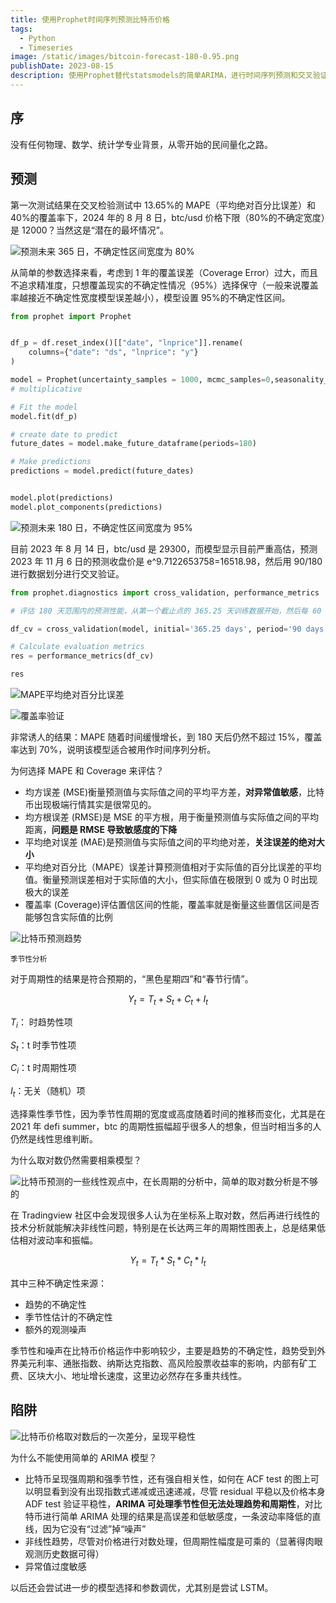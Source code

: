 ```yaml
---
title: 使用Prophet时间序列预测比特币价格
tags:
  - Python
  - Timeseries
image: /static/images/bitcoin-forecast-180-0.95.png
publishDate: 2023-08-15
description: 使用Prophet替代statsmodels的简单ARIMA，进行时间序列预测和交叉验证
---
```


## 序

没有任何物理、数学、统计学专业背景，从零开始的民间量化之路。

## 预测

第一次测试结果在交叉检验测试中 13.65%的 MAPE（平均绝对百分比误差）和 40%的覆盖率下，2024 年的 8 月 8 日，btc/usd 价格下限（80%的不确定宽度）是 12000？当然这是“潜在的最坏情况”。

![预测未来 365 日，不确定性区间宽度为 80%](/static/images/bitcoin-forecast.png)

从简单的参数选择来看，考虑到 1 年的覆盖误差（Coverage Error）过大，而且不追求精准度，只想覆盖现实的不确定性情况（95%）选择保守（一般来说覆盖率越接近不确定性宽度模型误差越小），模型设置 95%的不确定性区间。

```py
from prophet import Prophet


df_p = df.reset_index()[["date", "lnprice"]].rename(
    columns={"date": "ds", "lnprice": "y"}
)

model = Prophet(uncertainty_samples = 1000, mcmc_samples=0,seasonality_mode="multiplicative", interval_width= 0.95)
# multiplicative

# Fit the model
model.fit(df_p)

# create date to predict
future_dates = model.make_future_dataframe(periods=180)

# Make predictions
predictions = model.predict(future_dates)


model.plot(predictions)
model.plot_components(predictions)
```

![预测未来 180 日，不确定性区间宽度为 95%](/static/images/bitcoin-forecast-180-0.95.png)

目前 2023 年 8 月 14 日，btc/usd 是 29300，而模型显示目前严重高估，预测 2023 年 11 月 6 日的预测收盘价是 e^9.7122653758=16518.98，然后用 90/180 进行数据划分进行交叉验证。

```py
from prophet.diagnostics import cross_validation, performance_metrics

# 评估 180 天范围内的预测性能，从第一个截止点的 365.25 天训练数据开始，然后每 60 天进行一次预测

df_cv = cross_validation(model, initial='365.25 days', period='90 days', horizon = '180 days')

# Calculate evaluation metrics
res = performance_metrics(df_cv)

res
```

![MAPE平均绝对百分比误差](/static/images/bitcoin-forecast-test-error-mape.png)

![覆盖率验证](/static/images/bitcoin-forecast-test-error-coverage.png)

非常诱人的结果：MAPE 随着时间缓慢增长，到 180 天后仍然不超过 15%，覆盖率达到 70%，说明该模型适合被用作时间序列分析。

为何选择 MAPE 和 Coverage 来评估？

- 均方误差 (MSE)衡量预测值与实际值之间的平均平方差，**对异常值敏感**，比特币出现极端行情其实是很常见的。
- 均方根误差 (RMSE)是 MSE 的平方根，用于衡量预测值与实际值之间的平均距离，**问题是 RMSE 导致敏感度的下降**
- 平均绝对误差 (MAE)是预测值与实际值之间的平均绝对差，**关注误差的绝对大小**
- 平均绝对百分比（MAPE）误差计算预测值相对于实际值的百分比误差的平均值。衡量预测误差相对于实际值的大小，但实际值在极限到 0 或为 0 时出现极大的误差
- 覆盖率 (Coverage)评估置信区间的性能，覆盖率就是衡量这些置信区间是否能够包含实际值的比例

![比特币预测趋势](/static/images/bitcoin_forecast_trend.png)

<sup>季节性分析</sup>

对于周期性的结果是符合预期的，“黑色星期四”和“春节行情”。

$$
Y_t = T_t + S_t  + C_t + I_t
$$

$T_i$： 时趋势性项

$S_t$：t 时季节性项

$C_i$：t 时周期性项

$I_t$：无关（随机）项

选择乘性季节性，因为季节性周期的宽度或高度随着时间的推移而变化，尤其是在 2021 年 defi summer，btc 的周期性振幅超乎很多人的想象，但当时相当多的人仍然是线性思维判断。

为什么取对数仍然需要相乘模型？

![比特币预测的一些线性观点中，在长周期的分析中，简单的取对数分析是不够的](/static/images/tradingview-bitcoin-insight.png)

在 Tradingview 社区中会发现很多人认为在坐标系上取对数，然后再进行线性的技术分析就能解决非线性问题，特别是在长达两三年的周期性图表上，总是结果低估相对波动率和振幅。

$$
Y_t = T_t * S_t  * C_t * I_t
$$

其中三种不确定性来源：

- 趋势的不确定性
- 季节性估计的不确定性
- 额外的观测噪声

季节性和噪声在比特币价格运作中影响较少，主要是趋势的不确定性，趋势受到外界美元利率、通胀指数、纳斯达克指数、高风险股票收益率的影响，内部有矿工费、区块大小、地址增长速度，这里边必然存在多重共线性。

## 陷阱

![比特币价格取对数后的一次差分，呈现平稳性](/static/images/bitcoin-time-difference-of-lnclose-price.png)

为什么不能使用简单的 ARIMA 模型？

- 比特币呈现强周期和强季节性，还有强自相关性，如何在 ACF test 的图上可以明显看到没有出现指数式递减或迅速递减，尽管 residual 平稳以及价格本身 ADF test 验证平稳性，**ARIMA 可处理季节性但无法处理趋势和周期性**，对比特币进行简单 ARIMA 处理的结果是高误差和低敏感度，一条波动率降低的直线，因为它没有“过滤”掉“噪声”
- 非线性趋势，尽管对价格进行对数处理，但周期性幅度是可乘的（显著得肉眼观测历史数据可得）
- 异常值过度敏感

以后还会尝试进一步的模型选择和参数调优，尤其别是尝试 LSTM。
